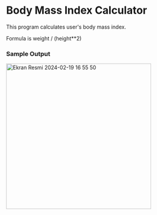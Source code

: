 # Body Mass Index Calculator

This program calculates user's body mass index.

Formula is weight / (height**2)

### Sample Output

<img width="391" alt="Ekran Resmi 2024-02-19 16 55 50" src="https://github.com/enisHatipoglu23/bodyMassIndex/assets/83842630/12ee2c3c-9d67-4878-898d-d5bf4783d850">


